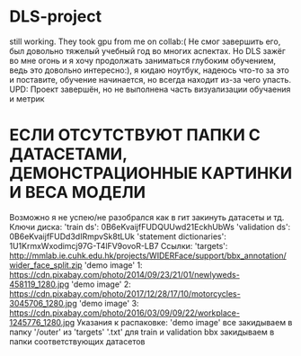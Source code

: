 # DLS-project
still working. They took gpu from me on collab:(
Не смог завершить его, был довольно тяжелый учебный год во многих аспектах. Но DLS зажёг во мне огонь и я хочу продолжать заниматься глубоким обучением, ведь это довольно интересно:), я кидаю ноутбук, надеюсь что-то за это и поставите, обучение начинается, но всегда находит из-за чего упасть.
UPD: Проект завершён, но не выполнена часть визуализации обучаения и метрик

# ЕСЛИ ОТСУТСТВУЮТ ПАПКИ С ДАТАСЕТАМИ, ДЕМОНСТРАЦИОННЫЕ КАРТИНКИ И ВЕСА МОДЕЛИ
Возможно я не успею/не разобрался как в гит закинуть датасеты и тд.
Ключи диска:
  'train ds': 0B6eKvaijfFUDQUUwd21EckhUbWs
  'validation ds': 0B6eKvaijfFUDd3dIRmpvSk8tLUk
  'statement dictionaries': 1U1KrmxWxodimcj97G-T4lFV9ovoR-LB7
Ссылки:
  'targets': http://mmlab.ie.cuhk.edu.hk/projects/WIDERFace/support/bbx_annotation/wider_face_split.zip
  'demo image' 1: https://cdn.pixabay.com/photo/2014/09/23/21/01/newlyweds-458119_1280.jpg
  'demo image' 2: https://cdn.pixabay.com/photo/2017/12/28/17/10/motorcycles-3045706_1280.jpg
  'demo image' 3: https://cdn.pixabay.com/photo/2016/03/09/09/22/workplace-1245776_1280.jpg
Указания к распаковке:
  'demo image' все закидываем в папку '/outer'
  из 'targets' '.txt' для train и validation bbx закидываем в папки соответствующих датасетов
